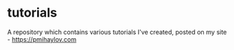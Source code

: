 # tutorials
A repository which contains various tutorials I've created, posted on my site - https://pmihaylov.com
